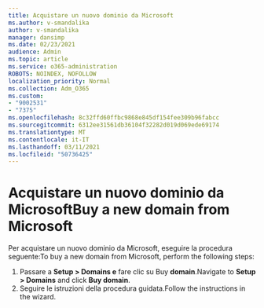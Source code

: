 ```yaml
---
title: Acquistare un nuovo dominio da Microsoft
ms.author: v-smandalika
author: v-smandalika
manager: dansimp
ms.date: 02/23/2021
audience: Admin
ms.topic: article
ms.service: o365-administration
ROBOTS: NOINDEX, NOFOLLOW
localization_priority: Normal
ms.collection: Adm_O365
ms.custom:
- "9002531"
- "7375"
ms.openlocfilehash: 8c32ffd60ffbc9868e845df154fee309b96fabcc
ms.sourcegitcommit: 6312ee31561db36104f32282d019d069ede69174
ms.translationtype: MT
ms.contentlocale: it-IT
ms.lasthandoff: 03/11/2021
ms.locfileid: "50736425"
---
```

# <a name="buy-a-new-domain-from-microsoft"></a><span data-ttu-id="fca74-102">Acquistare un nuovo dominio da Microsoft</span><span class="sxs-lookup"><span data-stu-id="fca74-102">Buy a new domain from Microsoft</span></span>

<span data-ttu-id="fca74-103">Per acquistare un nuovo dominio da Microsoft, eseguire la procedura seguente:</span><span class="sxs-lookup"><span data-stu-id="fca74-103">To buy a new domain from Microsoft, perform the following steps:</span></span>

1. <span data-ttu-id="fca74-104">Passare a **Setup > Domains e** fare clic su Buy **domain**.</span><span class="sxs-lookup"><span data-stu-id="fca74-104">Navigate to **Setup > Domains** and click **Buy domain**.</span></span> 
2. <span data-ttu-id="fca74-105">Seguire le istruzioni della procedura guidata.</span><span class="sxs-lookup"><span data-stu-id="fca74-105">Follow the instructions in the wizard.</span></span>